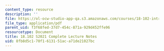 ```yaml
---
content_type: resource
description: ''
file: https://ol-ocw-studio-app-qa.s3.amazonaws.com/courses/18-102-introduction-to-functional-analysis-spring-2021/8fb8d5c170f1613151aca71de21027bc_MIT18_102s21_full_lec.pdf
file_type: application/pdf
parent_uid: f3f68fed-37d7-454c-871a-929d452ffe96
resourcetype: Document
title: 18.102 S2021 Complete Lecture Notes
uid: 8fb8d5c1-70f1-6131-51ac-a71de21027bc
---
```

